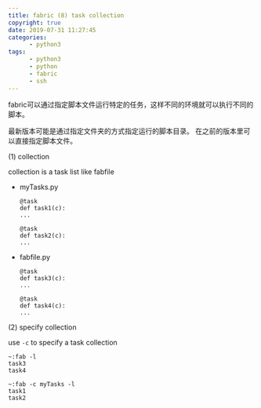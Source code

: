 ```yaml
---
title: fabric (8) task collection
copyright: true
date: 2019-07-31 11:27:45
categories:
      - python3
tags:
      - python3
      - python
      - fabric
      - ssh
---
```

fabric可以通过指定脚本文件运行特定的任务，这样不同的环境就可以执行不同的脚本。

最新版本可能是通过指定文件夹的方式指定运行的脚本目录。
在之前的版本里可以直接指定脚本文件。

<!-- more -->

(1) collection

collection is a task list like fabfile

+ myTasks.py
  
    ```
    @task
    def task1(c):
    ...

    @task
    def task2(c):
    ...
    ```

+ fabfile.py

    ```
    @task
    def task3(c):
    ...

    @task
    def task4(c):
    ...
    ```
    
(2) specify collection

use `-c` to specify a task collection
```
~:fab -l
task3
task4

~:fab -c myTasks -l
task1
task2
```